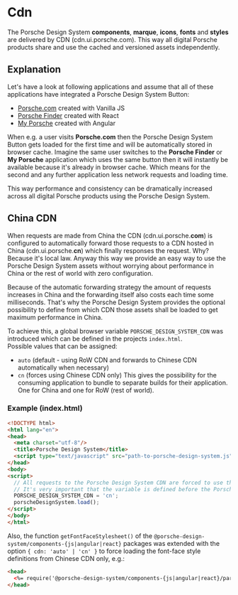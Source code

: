 # Cdn

The Porsche Design System **components**, **marque**, **icons**, **fonts** and **styles** are delivered by CDN (cdn.ui.porsche.com). 
This way all digital Porsche products share and use the cached and versioned assets independently. 

## Explanation
Let's have a look at following applications and assume that all of these applications have integrated a Porsche Design System Button:
* [Porsche.com](https://www.porsche.com) created with Vanilla JS
* [Porsche Finder](https://finder.porsche.com) created with React
* [My Porsche](https://login.porsche.com/login) created with Angular

When e.g. a user visits **Porsche.com** then the Porsche Design System Button gets loaded for the first time and will be automatically stored in browser cache.
Imagine the same user switches to the **Porsche Finder** or **My Porsche** application which uses the same button then it will instantly be available because it's already in browser cache.
Which means for the second and any further application less network requests and loading time.

This way performance and consistency can be dramatically increased across all digital Porsche products using the Porsche Design System.

## China CDN
When requests are made from China the CDN (cdn.ui.porsche.**com**) is configured to automatically forward those requests to a CDN hosted in China (cdn.ui.porsche.**cn**) which finally responses the request.
Why? Because it's local law. Anyway this way we provide an easy way to use the Porsche Design System assets without worrying about performance in China or the rest of world with zero configuration.

Because of the automatic forwarding strategy the amount of requests increases in China and the forwarding itself also costs each time some milliseconds. 
That's why the Porsche Design System provides the optional possibility to define from which CDN those assets shall be loaded to get maximum performance in China.

To achieve this, a global browser variable `PORSCHE_DESIGN_SYSTEM_CDN` was introduced which can be defined in the projects `index.html`.  
Possible values that can be assigned:
* `auto` (default - using RoW CDN and forwards to Chinese CDN automatically when necessary) 
* `cn` (forces using Chinese CDN only)
This gives the possibility for the consuming application to bundle to separate builds for their application. One for China and one for RoW (rest of world).

### Example (index.html)
```html
<!DOCTYPE html>
<html lang="en">
<head>
  <meta charset="utf-8"/>
  <title>Porsche Design System</title>
  <script type="text/javascript" src="path-to-porsche-design-system.js"></script>
</head>
<body>
<script>
  // All requests to the Porsche Design System CDN are forced to use the Chinese CDN directly.
  // It's very important that the variable is defined before the Porsche Design System get initialized!
  PORSCHE_DESIGN_SYSTEM_CDN = 'cn';
  porscheDesignSystem.load();
</script>
</body>
</html>
```

Also, the function `getFontFaceStylesheet()` of the `@porsche-design-system/components-{js|angular|react}` packages was extended with the option `{ cdn: 'auto' | 'cn' }` to force loading the font-face style definitions from Chinese CDN only, e.g.:

```html
<head>
  <%= require('@porsche-design-system/components-{js|angular|react}/partials').getFontFaceStylesheet({ cdn: 'cn' }) %>
</head>
```